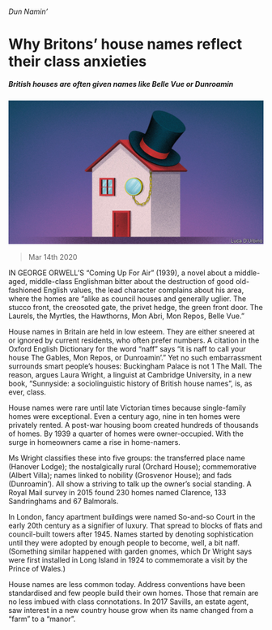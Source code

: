 ###### Dun Namin’

# Why Britons’ house names reflect their class anxieties 

##### British houses are often given names like Belle Vue or Dunroamin 

![image](images/20200314_BRD002_0.jpg) 

> Mar 14th 2020 

IN GEORGE ORWELL’S “Coming Up For Air” (1939), a novel about a middle-aged, middle-class Englishman bitter about the destruction of good old-fashioned English values, the lead character complains about his area, where the homes are “alike as council houses and generally uglier. The stucco front, the creosoted gate, the privet hedge, the green front door. The Laurels, the Myrtles, the Hawthorns, Mon Abri, Mon Repos, Belle Vue.”

House names in Britain are held in low esteem. They are either sneered at or ignored by current residents, who often prefer numbers. A citation in the Oxford English Dictionary for the word “naff” says “it is naff to call your house The Gables, Mon Repos, or Dunroamin’.” Yet no such embarrassment surrounds smart people’s houses: Buckingham Palace is not 1 The Mall. The reason, argues Laura Wright, a linguist at Cambridge University, in a new book, “Sunnyside: a sociolinguistic history of British house names”, is, as ever, class.


House names were rare until late Victorian times because single-family homes were exceptional. Even a century ago, nine in ten homes were privately rented. A post-war housing boom created hundreds of thousands of homes. By 1939 a quarter of homes were owner-occupied. With the surge in homeowners came a rise in home-namers.

Ms Wright classifies these into five groups: the transferred place name (Hanover Lodge); the nostalgically rural (Orchard House); commemorative (Albert Villa); names linked to nobility (Grosvenor House); and fads (Dunroamin’). All show a striving to talk up the owner’s social standing. A Royal Mail survey in 2015 found 230 homes named Clarence, 133 Sandringhams and 67 Balmorals.

In London, fancy apartment buildings were named So-and-so Court in the early 20th century as a signifier of luxury. That spread to blocks of flats and council-built towers after 1945. Names started by denoting sophistication until they were adopted by enough people to become, well, a bit naff. (Something similar happened with garden gnomes, which Dr Wright says were first installed in Long Island in 1924 to commemorate a visit by the Prince of Wales.)

House names are less common today. Address conventions have been standardised and few people build their own homes. Those that remain are no less imbued with class connotations. In 2017 Savills, an estate agent, saw interest in a new country house grow when its name changed from a “farm” to a “manor”.

